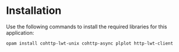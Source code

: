 # Installation
Use the following commands to install the required libraries for this application:

```bash
opam install cohttp-lwt-unix cohttp-async plplot http-lwt-client
```